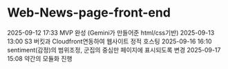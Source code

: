 # Web-News-page-front-end
2025-09-12 17:33 MVP 완성 (Gemini가 만들어준 html/css기반)
2025-09-13 13:00 S3 버킷과 Cloudfront연동하여 웹사이트 정적 호스팅
2025-09-16 16:10 sentiment(감정)의 범위조정, 군집의 중심만 페이지에 표시되도록 변경
2025-09-17 15:08 약간의 모듈화 진행